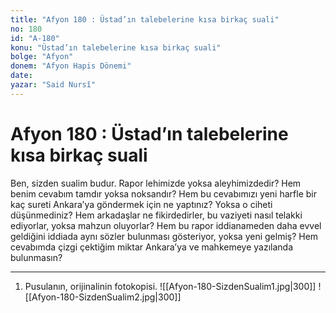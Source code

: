 ```yaml
---
title: "Afyon 180 : Üstad’ın talebelerine kısa birkaç suali"
no: 180
id: "A-180"
konu: "Üstad’ın talebelerine kısa birkaç suali"
bolge: "Afyon"
donem: "Afyon Hapis Dönemi"
date: 
yazar: "Said Nursî"
---
```


# Afyon 180 : Üstad’ın talebelerine kısa birkaç suali

Ben, sizden sualim budur. Rapor lehimizde yoksa aleyhimizdedir? Hem benim cevabım tamdır yoksa noksandır? Hem bu cevabımızı yeni harfle bir kaç sureti Ankara’ya göndermek için ne yaptınız? Yoksa o ciheti düşünmediniz? Hem arkadaşlar ne fikirdedirler, bu vaziyeti nasıl telakki ediyorlar, yoksa mahzun oluyorlar? Hem bu rapor iddianameden daha evvel geldiğini iddiada aynı sözler bulunması gösteriyor, yoksa yeni gelmiş? Hem cevabımda çizgi çektiğim miktar Ankara’ya ve mahkemeye yazılanda bulunmasın?

***

1. Pusulanın, orijinalinin fotokopisi.
![[Afyon-180-SizdenSualim1.jpg|300]]
![[Afyon-180-SizdenSualim2.jpg|300]]

